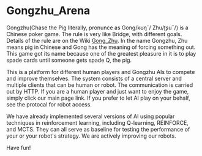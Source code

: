 # Gongzhu_Arena
Gongzhu(Chase the Pig literally, pronunce as Gong/kʊŋˇ/ Zhu/ʈʂuˉ/) is a Chinese poker game. The rule is very like Bridge, with different goals. Details of the rule are on the Wiki [Gong_Zhu](https://en.wikipedia.org/wiki/Gong_Zhu). In the name Gongzhu, Zhu means pig in Chinese and Gong has the meaning of forcing something out. This game got its name because one of the greatest pleasure in it is to play spade cards until someone gets spade Q, the pig. 


This is a platform for different human players and Gongzhu AIs to compete and improve themselves. The system consists of a central server and multiple clients that can be human or robot. The communication is carried out by HTTP. If you are a human player and just want to enjoy the game, simply click our main page link. If you prefer to let AI play on your behalf, see the protocal for robot access. 

We have already implemented several versions of AI using popular techniques in reinforcement learning, including Q-learning, REINFORCE, and MCTS. They can all serve as baseline for testing the performance of your or your robot's strategy. We are actively improving our robots.

Have fun!
